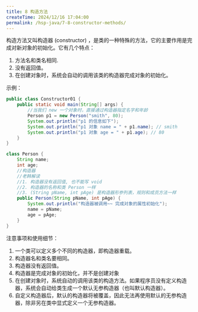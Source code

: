 ```yaml
---
title: 8 构造方法
createTime: 2024/12/16 17:04:00
permalink: /hsp-java/7-8-constructor-methods/
---
```


构造方法又叫构造器 (constructor) ，是类的一种特殊的方法，它的主要作用是完成对新对象的初始化。它有几个特点：

1. 方法名和类名相同.
2. 没有返回值。
3. 在创建对象时，系统会自动的调用该类的构造器完成对象的初始化。

示例：


```java
public class Constructor01 {
	public static void main(String[] args) {
		//当我们 new 一个对象时，直接通过构造器指定名字和年龄
		Person p1 = new Person("smith", 80);
		System.out.println("p1 的信息如下");
		System.out.println("p1 对象 name = " + p1.name); // smith
		System.out.println("p1 对象 age = " + p1.age); // 80
	}
}

class Person {
	String name;
	int age;
	//构造器
	//老韩解读
	//1. 构造器没有返回值, 也不能写 void
	//2. 构造器的名称和类 Person 一样
	//3. (String pName, int pAge) 是构造器形参列表，规则和成员方法一样
	public Person(String pName, int pAge) {
		System.out.println("构造器被调用~~ 完成对象的属性初始化");
		name = pName;
		age = pAge;
	}
}
```


注意事项和使用细节：

1. 一个类可以定义多个不同的构造器，即构造器重载。
2. 构造器名和类名要相同。
3. 构造器没有返回值。
4. 构造器是完成对象的初始化，并不是创建对象
5. 在创建对象时，系统自动的调用该类的构造方法。如果程序员没有定义构造器，系统会自动给类生成一个默认无参构造器（也叫默认构造器）。
6. 自定义构造器后，默认的构造器将被覆盖，因此无法再使用默认的无参构造器，除非另在类中显式定义一个无参构造器。
